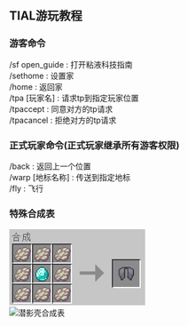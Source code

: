 ## TIAL游玩教程
### 游客命令
/sf open_guide : 打开粘液科技指南  
/sethome : 设置家  
/home : 返回家  
/tpa [玩家名] : 请求tp到指定玩家位置  
/tpaccept : 同意对方的tp请求  
/tpacancel : 拒绝对方的tp请求 

### 正式玩家命令(正式玩家继承所有游客权限)
/back : 返回上一个位置  
/warp [地标名称] : 传送到指定地标  
/fly : 飞行  

### 特殊合成表
![鞘翅合成表](/files/elytra_item.png)  
![潜影壳合成表](/files/files/shulker_shell_item.png)
